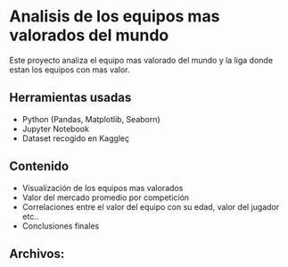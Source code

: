 # Analisis de los equipos mas valorados del mundo
Este proyecto analiza el equipo mas valorado del mundo y la liga donde estan los equipos con mas valor.
## Herramientas usadas
- Python (Pandas, Matplotlib, Seaborn)
- Jupyter Notebook
- Dataset recogido en Kaggleç
## Contenido
- Visualización de los equipos mas valorados
- Valor del mercado promedio por competición
- Correlaciones entre el valor del equipo con su edad, valor del jugador etc..
- Conclusiones finales
## Archivos:
